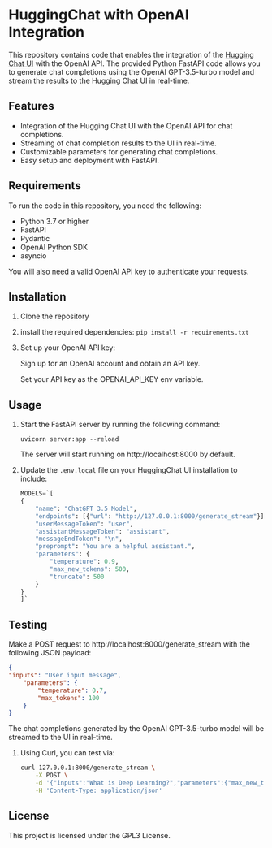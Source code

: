 # HuggingChat with OpenAI Integration

This repository contains code that enables the integration of the [Hugging Chat UI](https://github.com/huggingface/chat-ui) with the OpenAI API. The provided Python FastAPI code allows you to generate chat completions using the OpenAI GPT-3.5-turbo model and stream the results to the Hugging Chat UI in real-time.

## Features

- Integration of the Hugging Chat UI with the OpenAI API for chat completions.
- Streaming of chat completion results to the UI in real-time.
- Customizable parameters for generating chat completions.
- Easy setup and deployment with FastAPI.

## Requirements

To run the code in this repository, you need the following:

- Python 3.7 or higher
- FastAPI
- Pydantic
- OpenAI Python SDK
- asyncio

You will also need a valid OpenAI API key to authenticate your requests.

## Installation

1. Clone the repository
2. install the required dependencies:
`pip install -r requirements.txt`
3. Set up your OpenAI API key:

    Sign up for an OpenAI account and obtain an API key.

    Set your API key as the OPENAI_API_KEY env variable.

## Usage
1. Start the FastAPI server by running the following command:

    ```uvicorn server:app --reload```

    The server will start running on http://localhost:8000 by default.
2. Update the `.env.local` file on your HuggingChat UI installation to include:

    ```python
    MODELS=`[
    {
        "name": "ChatGPT 3.5 Model",
        "endpoints": [{"url": "http://127.0.0.1:8000/generate_stream"}],
        "userMessageToken": "user",
        "assistantMessageToken": "assistant",
        "messageEndToken": "\n",
        "preprompt": "You are a helpful assistant.",
        "parameters": {
            "temperature": 0.9,
            "max_new_tokens": 500,
            "truncate": 500
        }
    }
    ]`
    ```
## Testing
Make a POST request to http://localhost:8000/generate_stream with the following JSON payload:

```json
{
"inputs": "User input message",
    "parameters": {
        "temperature": 0.7,
        "max_tokens": 100
    }
}
```
The chat completions generated by the OpenAI GPT-3.5-turbo model will be streamed to the UI in real-time.

1. Using Curl, you can test via:
    ```bash
    curl 127.0.0.1:8000/generate_stream \
        -X POST \
        -d '{"inputs":"What is Deep Learning?","parameters":{"max_new_tokens":17}}' \
        -H 'Content-Type: application/json'
    ```

## License

This project is licensed under the GPL3 License.
